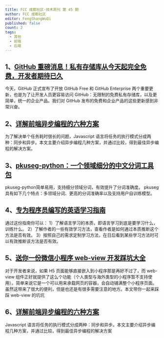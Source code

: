 ```yaml
---
title: FCC 成都社区·技术周刊 第 45 期
author: FCC 成都社区
editor: FengShangWuQi
published: false
count: 2
tags:
  - 其他
  - 前端
  - 后端
---
```


## 1、[GitHub 重磅消息！私有存储库从今天起完全免费，开发者期待已久](https://blog.github.com/2019-01-07-new-year-new-github)

今天，GitHub 正式宣布了开放 GitHub Free 和 GitHub Enterprise 两个重要更新，也是为了让开发人员更容易访问 GitHub：无限制的免费私有存储库，以及更简单，统一的企业产品。我们对 GitHub 发布的免费和企业产品的这些更新感到非常兴奋。

## 2、[详解前端异步编程的六种方案](https://mp.weixin.qq.com/s/Y21LMWcEatoBvtnqvQyxXg)

为了解决单个任务耗时很长的问题，Javascript 语言将任务的执行模式分成两种：同步和异步。本文主要介绍异步编程几种方案，并通过比较，得到最佳异步编程的解决方案。

## 3、[pkuseg-python：一个领域细分的中文分词工具包](https://github.com/lancopku/pkuseg-python)

pkuseg-python简单易用，支持细分领域分词，有效提升了分词准确度。
pkuseg具有如下几个特点：多领域分词、更高的分词准确率以及支持用户自训练模型。

## 4、[专为程序员编写的英语学习指南](https://github.com/yujiangshui/A-Programmers-Guide-to-English)

通过这份指南你可以：
1）了解语言学习的本质，即语言学习到底是要学习什么，训练什么。
2）了解作者的一些有效学习方法，查看作者是如何通过本质推断这个方法是否有效。
3）按照自己的需求定制学习方法，在日后看到某些学习方法时可以有效推断该方法是否有效。

## 5、[送你一份微信小程序 web-view 开发踩坑大全](https://mp.weixin.qq.com/s/RCkuGM_21-9qjiTp4SlmZw)

对于开发者来说，如果 H5 页面能够直接嵌入到小程序那是再好不过了，而 web-view 组件正好就提供了这么个功能（个人类型与海外类型的小程序暂不支持使用）。简单来说它是一个可以用来承载网页的容器，会自动铺满整个小程序页面。 虽然这带来了很大的便利，但是也还是有很多需要注意的地方。本文带你一起来踩踩 web-view 的坑坑

## 6、[详解前端异步编程的六种方案](https://mp.weixin.qq.com/s/Y21LMWcEatoBvtnqvQyxXg)

Javascript 语言将任务的执行模式分成两种：同步和异步。本文主要介绍异步编程几种方案，并通过比较，得到最佳异步编程的解决方案

